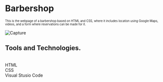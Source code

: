 <h1>Barbershop</h1>
<small><sup>This is the webpage of a barbershop based on HTML and CSS, where it includes location using Google Maps, videos, and a form where reservations can be made for it.</sup></small><br>

![Capture](https://user-images.githubusercontent.com/88990949/234706082-5d7ebe50-ae3a-43c4-997a-8b07ad6244c9.JPG)


<h2>Tools and Technologies.</h2><br>
HTML<br>
CSS<br>
Visual Stusio Code


